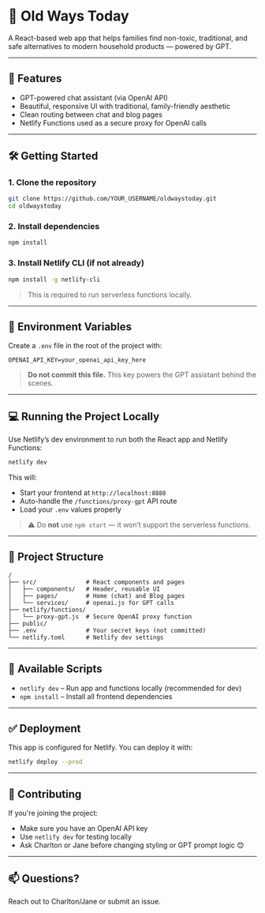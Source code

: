 # 🌿 Old Ways Today

A React-based web app that helps families find non-toxic, traditional, and safe alternatives to modern household products — powered by GPT.

---

## 🚀 Features

- GPT-powered chat assistant (via OpenAI API)  
- Beautiful, responsive UI with traditional, family-friendly aesthetic  
- Clean routing between chat and blog pages  
- Netlify Functions used as a secure proxy for OpenAI calls  

---

## 🛠️ Getting Started

### 1. Clone the repository

```bash
git clone https://github.com/YOUR_USERNAME/oldwaystoday.git
cd oldwaystoday
```

### 2. Install dependencies

```bash
npm install
```

### 3. Install Netlify CLI (if not already)

```bash
npm install -g netlify-cli
```

> This is required to run serverless functions locally.

---

## 🔐 Environment Variables

Create a `.env` file in the root of the project with:

```env
OPENAI_API_KEY=your_openai_api_key_here
```

> **Do not commit this file.** This key powers the GPT assistant behind the scenes.

---

## 💻 Running the Project Locally

Use Netlify’s dev environment to run both the React app and Netlify Functions:

```bash
netlify dev
```

This will:
- Start your frontend at `http://localhost:8888`  
- Auto-handle the `/functions/proxy-gpt` API route  
- Load your `.env` values properly  

> ⚠️ Do **not** use `npm start` — it won’t support the serverless functions.

---

## 📂 Project Structure

```
/
├── src/              # React components and pages  
│   ├── components/   # Header, reusable UI  
│   ├── pages/        # Home (chat) and Blog pages  
│   └── services/     # openai.js for GPT calls  
├── netlify/functions/
│   └── proxy-gpt.js  # Secure OpenAI proxy function  
├── public/  
├── .env              # Your secret keys (not committed)  
└── netlify.toml      # Netlify dev settings
```

---

## 📝 Available Scripts

- `netlify dev` – Run app and functions locally (recommended for dev)  
- `npm install` – Install all frontend dependencies

---

## ✅ Deployment

This app is configured for Netlify. You can deploy it with:

```bash
netlify deploy --prod
```

---

## 👥 Contributing

If you're joining the project:
- Make sure you have an OpenAI API key  
- Use `netlify dev` for testing locally  
- Ask Charlton or Jane before changing styling or GPT prompt logic 😊

---

## 📫 Questions?

Reach out to Charlton/Jane or submit an issue.
